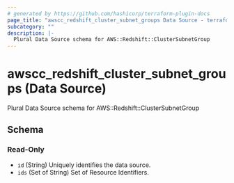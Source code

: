 ```yaml
---
# generated by https://github.com/hashicorp/terraform-plugin-docs
page_title: "awscc_redshift_cluster_subnet_groups Data Source - terraform-provider-awscc"
subcategory: ""
description: |-
  Plural Data Source schema for AWS::Redshift::ClusterSubnetGroup
---
```


# awscc_redshift_cluster_subnet_groups (Data Source)

Plural Data Source schema for AWS::Redshift::ClusterSubnetGroup



<!-- schema generated by tfplugindocs -->
## Schema

### Read-Only

- `id` (String) Uniquely identifies the data source.
- `ids` (Set of String) Set of Resource Identifiers.


